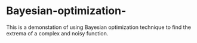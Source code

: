 # Bayesian-optimization-

This is a demonstation of using Bayesian optimization technique to find the extrema of a complex and noisy function.
